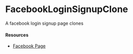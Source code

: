 # FacebookLoginSignupClone
A facebook login signup page clones


#### Resources
- [Facebook Page](https://www.facebook.com/)